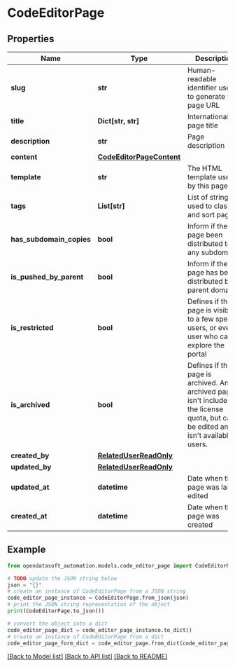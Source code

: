 # CodeEditorPage


## Properties

Name | Type | Description | Notes
------------ | ------------- | ------------- | -------------
**slug** | **str** | Human-readable identifier used to generate the page URL | [optional] 
**title** | **Dict[str, str]** | Internationalized page title | [optional] 
**description** | **str** | Page description | [optional] 
**content** | [**CodeEditorPageContent**](CodeEditorPageContent.md) |  | 
**template** | **str** | The HTML template used by this page | [optional] 
**tags** | **List[str]** | List of strings used to classify and sort pages | [optional] 
**has_subdomain_copies** | **bool** | Inform if the page been distributed to any subdomain | [optional] [readonly] 
**is_pushed_by_parent** | **bool** | Inform if the page has been distributed by a parent domain | [optional] [readonly] 
**is_restricted** | **bool** | Defines if the page is visible to a few specific users, or every user who can explore the portal | [optional] 
**is_archived** | **bool** | Defines if the page is archived. An archived page isn&#39;t included in the license quota, but can&#39;t be edited and isn&#39;t available to users. | [optional] 
**created_by** | [**RelatedUserReadOnly**](RelatedUserReadOnly.md) |  | [optional] 
**updated_by** | [**RelatedUserReadOnly**](RelatedUserReadOnly.md) |  | [optional] 
**updated_at** | **datetime** | Date when the page was last edited | [optional] [readonly] 
**created_at** | **datetime** | Date when the page was created | [optional] [readonly] 

## Example

```python
from opendatasoft_automation.models.code_editor_page import CodeEditorPage

# TODO update the JSON string below
json = "{}"
# create an instance of CodeEditorPage from a JSON string
code_editor_page_instance = CodeEditorPage.from_json(json)
# print the JSON string representation of the object
print(CodeEditorPage.to_json())

# convert the object into a dict
code_editor_page_dict = code_editor_page_instance.to_dict()
# create an instance of CodeEditorPage from a dict
code_editor_page_form_dict = code_editor_page.from_dict(code_editor_page_dict)
```
[[Back to Model list]](../README.md#documentation-for-models) [[Back to API list]](../README.md#documentation-for-api-endpoints) [[Back to README]](../README.md)


